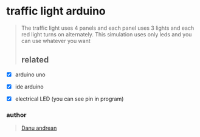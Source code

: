 # traffic light arduino
> The traffic light uses 4 panels and each panel uses 3 lights and each red light turns on alternately. This simulation uses only leds and you can use whatever you want
> ## related
- [x] arduino uno
- [x] ide arduino
- [x] electrical LED (you can see pin in program)


### author 
> <a href="https://me-danuandrean.github.io">Danu andrean</a>

